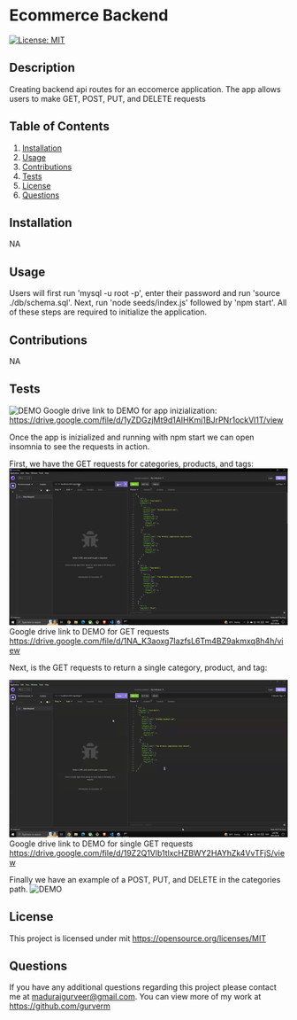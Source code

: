 # Ecommerce Backend
  [![License: MIT](https://img.shields.io/badge/License-MIT-yellow.svg)](https://opensource.org/licenses/MIT) 

## Description
Creating backend api routes for an eccomerce application. The app allows users to make GET, POST, PUT, and DELETE requests

## Table of Contents
1. [Installation](#installation)
2. [Usage](#usage)
3. [Contributions](#contributions)
4. [Tests](#tests)
5. [License](#license)
6. [Questions](#questions)

## Installation
NA

## Usage
Users will first run 'mysql -u root -p', enter their password and run 'source ./db/schema.sql'. Next, run 'node seeds/index.js' followed by 'npm start'. All of these steps are required to initialize the application.

## Contributions
NA

## Tests


![DEMO](./images/start-app-demo.gif)
Google drive link to DEMO for app inizialization: https://drive.google.com/file/d/1yZDGzjMt9d1AIHKmj1BJrPNr1ockVl1T/view 


Once the app is inizialized and running with npm start we can open insomnia to see the requests in action.

First, we have the GET requests for categories, products, and tags:
![DEMO](./images/GET-req.gif)
Google drive link to DEMO for GET requests https://drive.google.com/file/d/1NA_K3aoxg7IazfsL6Tm4BZ9akmxq8h4h/view

Next, is the GET requests to return a single category, product, and tag:

![DEMO](./images/single-GET.gif)
Google drive link to DEMO for single GET requests https://drive.google.com/file/d/19Z2Q1Vlb1tlxcHZBWY2HAYhZk4VvTFjS/view

Finally we have an example of a POST, PUT, and DELETE in the categories path.
![DEMO](./images/categories-example.gif)


## License
This project is licensed under mit 
https://opensource.org/licenses/MIT

## Questions
If you have any additional questions regarding this project please contact me at maduraigurveer@gmail.com.
You can view more of my work at https://github.com/gurverm